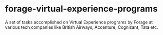 # forage-virtual-experience-programs
A set of tasks accomplished on Virtual Experience programs by Forage at various tech companies like British Airways, Accenture, Cognizant, Tata etc.
